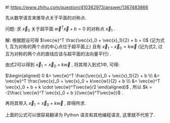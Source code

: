 #! https://www.zhihu.com/question/410362973/answer/1367483866

[comment]: <> (Answer URL: https://www.zhihu.com/question/410362973/answer/1367483866)
[comment]: <> (Question Title: 如何用python求点关于平面的对称点？)
[comment]: <> (Author Name: 采石工)
[comment]: <> (Create Time: 2020-07-28 19:46:34)

先从数学语言来推导点关于平面的对称点.

问题: 求  $\vec{x}_0$  关于超平面  $\vec{w}^T \vec{x} + b = 0$  的对称点  $\vec{x}_1$  .

解: 根据题设可得  $\vec{w}^T \frac{\vec{x}_0 + \vec{x}_1}{2} + b = 0$  (记为式1,
互为对称的两个点的中心点位于超平面上) 且有  $\vec{x}_1 - \vec{x}_0 = k\vec{w}$  (记为式2,
过互为对称的两个点的直线应该与超平面的法向量平行) .

由式2可以得到  $\vec{x}_1 = \vec{x}_0 + k\vec{w}$  , 将其带入到式1中, 可得:

$\begin{aligned} 0 &= \vec{w}^T \frac{\vec{x}_0 + \vec{x}_1}{2} + b \\\ &=
\vec{w}^T \frac{\vec{x}_0 + \vec{x}_0 + k\vec{w}}{2} + b \\\ &= \vec{w}^T
\vec{x}_0 + b + k \cdot \vec{w}^T\vec{w}/2 \end{aligned}$  , 所以  $k = -2\frac{
\vec{w}^T \vec{x}_0 + b }{\vec{w}^T\vec{w}}$  .

再将其带入  $\vec{x}_1 = \vec{x}_0 + k\vec{w}$  , 即得所求.

上面的公式可以很容易翻译为 Python 语言和其他编程语言, 这里就不代劳了.

